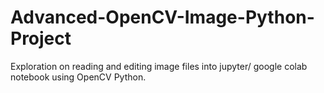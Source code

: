 # Advanced-OpenCV-Image-Python-Project
Exploration on reading and editing image files into jupyter/ google colab notebook using OpenCV Python. 
